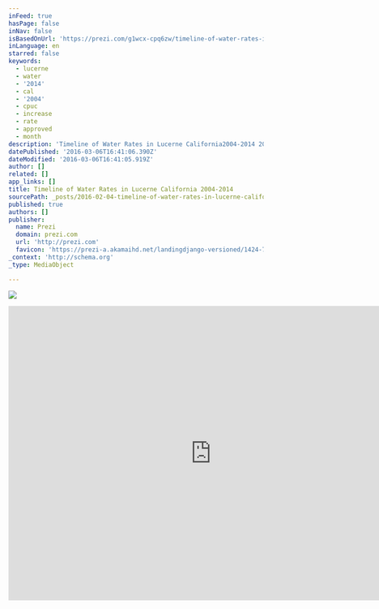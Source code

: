 ```yaml
---
inFeed: true
hasPage: false
inNav: false
isBasedOnUrl: 'https://prezi.com/g1wcx-cpq6zw/timeline-of-water-rates-in-lucerne-california-2004-2014/'
inLanguage: en
starred: false
keywords:
  - lucerne
  - water
  - '2014'
  - cal
  - '2004'
  - cpuc
  - increase
  - rate
  - approved
  - month
description: 'Timeline of Water Rates in Lucerne California2004-2014 2004 2005 2006 2007 2008 2009 2010 2011 2012 2013 $2.50 $5 $7.50 2004 2005 2006 2007 2008 2009 2010 2011 2012 2013 2014 2015 $25 $50 $75 $10 $20 $30 $40 $60 $70 $80 $90 Cost of Water in Lucerne per 100 cubic feet under Cal Water Corporation Cal Water is seeking a 57% rate increase in 2014, which could raise the rates to approximately$12.09 per 100 cubic feet.'
datePublished: '2016-03-06T16:41:06.390Z'
dateModified: '2016-03-06T16:41:05.919Z'
author: []
related: []
app_links: []
title: Timeline of Water Rates in Lucerne California 2004-2014
sourcePath: _posts/2016-02-04-timeline-of-water-rates-in-lucerne-california-2004-2014.md
published: true
authors: []
publisher:
  name: Prezi
  domain: prezi.com
  url: 'http://prezi.com'
  favicon: 'https://prezi-a.akamaihd.net/landingdjango-versioned/1424-7c7eb2f8ea3a8fd77177b6bdff0e0624543fc7c0/common/img/favicon.ico'
_context: 'http://schema.org'
_type: MediaObject

---
```

![](https://the-grid-user-content.s3-us-west-2.amazonaws.com/b37687c1-5760-4c63-bbd9-8f68f78ecafd.jpg)

<iframe src="https://cdn.embedly.com/widgets/media.html?src=https%3A%2F%2Fprezi.com%2Fembed%2Fg1wcx-cpq6zw%2F%3Fbgcolor%3Dffffff%26lock_to_path%3D0%26autoplay%3D0%26autohide_ctrls%3D0%26features%3Dundefined%26disabled_features%3Dundefined&amp;url=https%3A%2F%2Fprezi.com%2Fg1wcx-cpq6zw%2Ftimeline-of-water-rates-in-lucerne-california-2004-2014%2F&amp;image=https%3A%2F%2F0901.static.prezi.com%2Fpreview%2Fqkacloxomnvqdivenszvwmwkpuadw6rhlm5vs2oll757hbaoaxlq_0_0.png&amp;key=b7d04c9b404c499eba89ee7072e1c4f7&amp;type=text%2Fhtml&amp;schema=prezi" width="800" height="581" scrolling="no" frameborder="0" allowfullscreen="allowfullscreen" style=""></iframe>